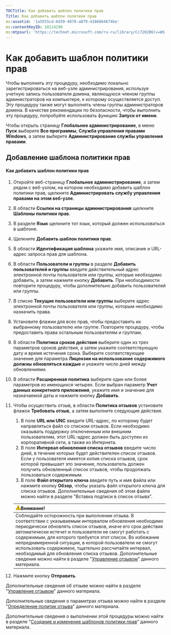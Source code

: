 ```yaml
---
TOCTitle: Как добавить шаблон политики прав
Title: Как добавить шаблон политики прав
ms:assetid: '1a5555cd-6d39-4078-a879-4106864674be'
ms:contentKeyID: 18124290
ms:mtpsurl: 'https://technet.microsoft.com/ru-ru/library/Cc720206(v=WS.10)'
---
```


Как добавить шаблон политики прав
=================================

Чтобы выполнить эту процедуру, необходимо локально зарегистрироваться на веб-узле администрирования, используя учетную запись пользователя домена, являющуюся членом группы администраторов на компьютере, к которому осуществляется доступ. Эту процедуру также могут выполнять члены группы администраторов домена. В качестве рекомендации по безопасности, чтобы выполнить эту процедуру, попробуйте использовать функцию **Запуск от имени**.

Чтобы открыть страницу **Глобальное администрирование**, в меню **Пуск** выберите **Все программы**, **Служба управления правами Windows**, а затем выберите **Администрирование службы управления правами**.

Добавление шаблона политики прав
--------------------------------

#### Как добавить шаблон политики прав

1.  Откройте веб-страницу **Глобальное администрирование**, а затем рядом с веб-узлом, на котором необходимо добавить шаблон политики прав, щелкните **Администрировать службу управления правами на этом веб-узле**.

2.  В области **Ссылки на страницы администрирования** щелкните **Шаблоны политики прав**.

3.  В разделе **Язык** щелкните тот язык, который должен использоваться в шаблоне.

4.  Щелкните **Добавить шаблон политики прав**.

5.  В области **Идентификация шаблона** укажите имя, описание и URL-адрес запроса прав для шаблона.

6.  В области **Пользователи и группы** в разделе **Добавить пользователей и группы** введите действительный адрес электронной почты пользователя или группы, которые необходимо добавить, а затем нажмите кнопку **Добавить**. При необходимости повторите процедуру, чтобы дополнительно добавить пользователей или группы.

7.  В списке **Текущие пользователи или группы** выберите адрес электронной почты пользователя или группы, которым необходимо назначить права.

8.  Установите флажки для всех прав, чтобы предоставить их выбранному пользователю или группе. Повторите процедуру, чтобы предоставить права остальным пользователям и группам.

9.  В области **Политика сроков действия** выберите один из трех параметров сроков действия, а затем укажите соответствующую дату и время истечения срока. Выберите соответствующее значение для параметра **Лицензии на использование содержимого должны обновляться каждые** и укажите число дней между обновлениями.

10. В области **Расширенная политика** выберите один или более параметров из имеющихся четырех. Если выбран параметр **Учет данных конкретного приложения**, укажите имя и значение для назначаемой даты и нажмите кнопку **Добавить**.

11. Чтобы осуществить отзыв, в области **Политика отзывов** установите флажок **Требовать отзыв**, а затем выполните следующие действия.

    1.  В поле **URL или UNC** введите URL-адрес, по которому будет направляться файл со списком отзывов. Если необходимо оказывать поддержку отключенным или внешним пользователям, этот URL-адрес должен быть доступен из корпоративной сети, а также из Интернета.
    2.  В поле **Интервал обновления списка отзывов** введите число дней, в течение которых будет действителен список отзывов. Если у пользователя имеется копия списка отзывов, срок которой превышает это значение, пользователь должен получить обновленный список отзывов, чтобы продолжать пользоваться содержимым.
    3.  В поле **Файл открытого ключа** введите путь и имя файла или нажмите кнопку **Обзор**, чтобы указать файл открытого ключа для списка отзывов. Дополнительные сведения об этом файле можно найти в разделе "Вставка подписи в список отзыва".

    | ![](/security-updates/images/Cc720206.Caution(WS.10).gif)Внимание!                                                                                                                                                                                                                                                                                                                                                                                                                                                                                                                                                  |
    |--------------------------------------------------------------------------------------------------------------------------------------------------------------------------------------------------------------------------------------------------------------------------------------------------------------------------------------------------------------------------------------------------------------------------------------------------------------------------------------------------------------------------------------------------------------------------------------------------------------------------------|
    | Соблюдайте осторожность при выполнении отзыва. В соответствии с указываемым интервалом обновления необходимо периодически обновлять список отзывов, иначе его срок действия автоматически истечет и пользователи не смогут работать с содержимым, для которого требуется этот список. Во избежание непреднамеренной ситуации, в которой пользователи не смогут использовать содержимое, тщательно рассчитайте интервал, необходимый для обновления списка отзывов. Дополнительные сведения можно найти в разделе "[Управление отзывом](https://technet.microsoft.com/df732a7d-1fb0-4845-87ca-fab4bc5f98a0)" данного материала. |

12. Нажмите кнопку **Отправить**.

Дополнительные сведения об отзыве можно найти в разделе "[Управление отзывом](https://technet.microsoft.com/df732a7d-1fb0-4845-87ca-fab4bc5f98a0)" данного материала.

Дополнительные сведения о параметрах отзыва можно найти в разделе "[Определение политик отзыва](https://technet.microsoft.com/e2fffe9f-def7-439b-a8aa-43f8a065813d)" данного материала.

Дополнительные сведения о выполнении этой процедуры можно найти в разделе "[Создание и изменение шаблонов политики прав](https://technet.microsoft.com/6014176f-ef71-4d29-b3e3-da129c18563d)" данного материала.
